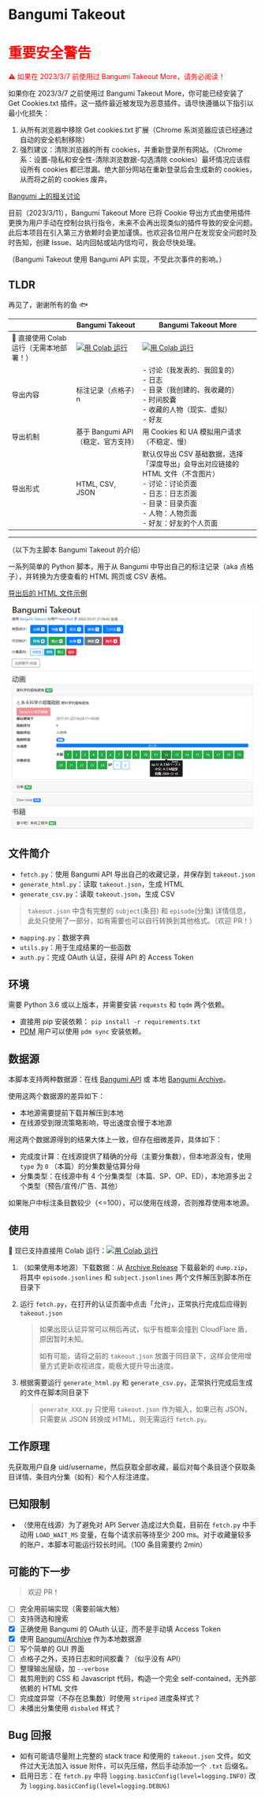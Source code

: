 # Bangumi Takeout

# <font color='red'>重要安全警告</font>

<font color='red'>⚠️ 如果在 2023/3/7 前使用过 Bangumi Takeout More，请务必阅读！</font>

如果你在 2023/3/7 之前使用过 Bangumi Takeout More，你可能已经安装了 Get Cookies.txt 插件。这一插件最近被发现为恶意插件。请尽快遵循以下指引以最小化损失：
1. 从所有浏览器中移除 Get cookies.txt 扩展（Chrome 系浏览器应该已经通过自动的安全机制移除）
2. 强烈建议：清除浏览器的所有 cookies，并重新登录所有网站。（Chrome 系：设置-隐私和安全性-清除浏览数据-勾选清除 cookies）最坏情况应该假设所有 cookies 都已泄漏。绝大部分网站在重新登录后会生成新的 cookies，从而将之前的 cookies 废弃。

[Bangumi 上的相关讨论](https://bgm.tv/group/topic/378915)

目前（2023/3/11），Bangumi Takeout More 已将 Cookie 导出方式由使用插件更换为用户手动在控制台执行指令，未来不会再出现类似的插件导致的安全问题。此后本项目在引入第三方依赖时会更加谨慎。也欢迎各位用户在发现安全问题时及时告知，创建 Issue、站内回帖或站内信均可，我会尽快处理。

（Bangumi Takeout 使用 Bangumi API 实现，不受此次事件的影响。）

## TLDR

再见了，谢谢所有的鱼 🐟

|                                         | Bangumi Takeout                                              | Bangumi Takeout More                                         |
| --------------------------------------- | ------------------------------------------------------------ | ------------------------------------------------------------ |
| 🎉 直接使用 Colab 运行（无需本地部署！） | <a href="https://colab.research.google.com/github/jerrylususu/bangumi-takeout-py/blob/master/bangumi_takeout_colab.ipynb" target="_blank"><img src="https://colab.research.google.com/assets/colab-badge.svg" alt="用 Colab 运行"/></a> | <a href="https://colab.research.google.com/github/jerrylususu/bangumi-takeout-py/blob/master/bangumi_takeout_more_colab.ipynb" target="_blank"><img src="https://colab.research.google.com/assets/colab-badge.svg" alt="用 Colab 运行"/></a> |
| 导出内容                                | 标注记录（点格子）n                                          | - 讨论（我发表的、我回复的）<br />- 日志<br />- 目录（我创建的、我收藏的）<br />- 时间胶囊<br />- 收藏的人物（现实、虚拟）<br />- 好友<br /> |
| 导出机制                                | 基于 Bangumi API（稳定、官方支持）                           | 用 Cookies 和 UA 模拟用户请求（不稳定、慢）                  |
| 导出形式                                | HTML, CSV, JSON                                              | 默认仅导出 CSV 基础数据，选择「深度导出」会导出对应链接的 HTML 文件（不含图片）<br />- 讨论：讨论页面<br />- 日志：日志页面<br />- 目录：目录页面<br />- 人物：人物页面<br />- 好友：好友的个人页面 |

---

（以下为主脚本 Bangumi Takeout 的介绍）


一系列简单的 Python 脚本，用于从 Bangumi 中导出自己的标注记录（aka 点格子），并转换为方便查看的 HTML 网页或 CSV 表格。

[导出后的 HTML 文件示例](http://nekonull.me/bangumi-takeout-py/)

![截图](docs/screenshot.jpg)

## 文件简介
* `fetch.py`：使用 Bangumi API 导出自己的收藏记录，并保存到 `takeout.json`
* `generate_html.py`：读取 `takeout.json`，生成 HTML
* `generate_csv.py`：读取 `takeout.json`，生成 CSV
> `takeout.json` 中含有完整的 `subject`(条目) 和 `episode`(分集) 详情信息，此处只使用了一部分，如有需要也可以自行转换到其他格式。（欢迎 PR！）
* `mapping.py`：数据字典
* `utils.py`：用于生成结果的一些函数
* `auth.py`：完成 OAuth 认证，获得 API 的 Access Token

## 环境
需要 Python 3.6 或以上版本，并需要安装 `requests` 和 `tqdm` 两个依赖。

- 直接用 pip 安装依赖： `pip install -r requirements.txt`
- [PDM](https://pdm.fming.dev/) 用户可以使用 `pdm sync` 安装依赖。 

## 数据源
本脚本支持两种数据源：在线 [Bangumi API](https://bangumi.github.io/api/#/) 或 本地 [Bangumi Archive](https://github.com/bangumi/Archive)。

使用这两个数据源的差异如下：
- 本地源需要提前下载并解压到本地
- 在线源受到限流策略影响，导出速度会慢于本地源

用这两个数据源得到的结果大体上一致，但存在细微差异，具体如下：
- 完成度计算：在线源提供了精确的分母（主要分集数），但本地源没有，使用 `type` 为 `0` （本篇）的分集数量估算分母
- 分集类型：在线源中有 4 个分集类型（本篇、SP、OP、ED），本地源多出 2 个类型（预告/宣传/广告、其他）

如果账户中标注条目数较少（<=100），可以使用在线源，否则推荐使用本地源。

## 使用

🎉 现已支持直接用 Colab 运行：<a href="https://colab.research.google.com/github/jerrylususu/bangumi-takeout-py/blob/master/bangumi_takeout_colab.ipynb" target="_blank"><img src="https://colab.research.google.com/assets/colab-badge.svg" alt="用 Colab 运行"/></a>


1. （如果使用本地源）下载数据：从 [Archive Release](https://github.com/bangumi/Archive/releases/tag/archive) 下载最新的 `dump.zip`，将其中 `episode.jsonlines` 和 `subject.jsonlines` 两个文件解压到脚本所在目录下
2. 运行 `fetch.py`，在打开的认证页面中点击「允许」，正常执行完成后应得到 `takeout.json`
   
    > 如果出现认证异常可以稍后再试，似乎有概率会撞到 CloudFlare 盾，原因暂时未知。
    >
    > 如有可能，请将之前的 `takeout.json` 放置于同目录下，这样会使用增量方式更新收视进度，能极大提升导出速度。
3. 根据需要运行 `generate_html.py` 和 `generate_csv.py`，正常执行完成后生成的文件在脚本同目录下
   
    > `generate_XXX.py` 只使用 `takeout.json` 作为输入，如果已有 JSON，只需要从 JSON 转换成 HTML，则无需运行 `fetch.py`。

## 工作原理
先获取用户自身 uid/username，然后获取全部收藏，最后对每个条目逐个获取条目详情、条目内分集（如有）和个人标注进度。

## 已知限制
- （使用在线源）为了避免对 API Server 造成过大负载，目前在 `fetch.py` 中手动用 `LOAD_WAIT_MS` 变量，在每个请求前等待至少 200 ms。对于收藏量较多的账户，本脚本可能运行较长时间。（100 条目需要约 2min）


## 可能的下一步
> 欢迎 PR！
- [ ] 完全用前端实现（需要前端大触）
- [ ] 支持筛选和搜索
- [x] 正确使用 Bangumi 的 OAuth 认证，而不是手动填 Access Token
- [x] 使用 [Bangumi/Archive](https://github.com/bangumi/Archive) 作为本地数据源
- [ ] 写个简单的 GUI 界面
- [ ] 点格子之外，支持日志和时间胶囊？（似乎没有 API）
- [ ] 整理输出层级，加 `--verbose`
- [ ] 裁剪用到的 CSS 和 Javascript 代码，构造一个完全 self-contained，无外部依赖的 HTML 文件
- [ ] 完成度异常（不存在总集数）时使用 `striped` 进度条样式？
- [ ] 未播出分集使用 `disbaled` 样式？

## Bug 回报

- 如有可能请尽量附上完整的 stack trace 和使用的 `takeout.json` 文件。如文件过大无法加入 issue 附件，可以先压缩，然后手动添加一个 `.txt` 后缀名。
- 启用日志：在 `fetch.py` 中将 `logging.basicConfig(level=logging.INFO)` 改为 `logging.basicConfig(level=logging.DEBUG)`

